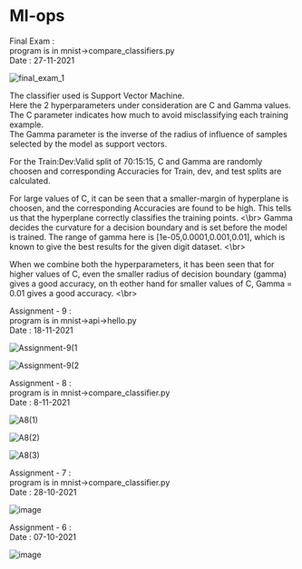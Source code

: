 # Ml-ops

Final Exam : </br>
program is in mnist->compare_classifiers.py </br>
Date : 27-11-2021 </br>




![final_exam_1](https://user-images.githubusercontent.com/88537096/143683565-30b842b4-189c-4835-b77c-e38a76212b65.png)

The classifier used is Support Vector Machine. </br>
Here the 2 hyperparameters under consideration are C and Gamma values. </br>
The C parameter indicates how much to avoid misclassifying each training example. </br>
The Gamma parameter is the inverse of the radius of influence of samples selected by the model as support vectors.</br>

For the Train:Dev:Valid split of 70:15:15, C and Gamma are randomly choosen and corresponding Accuracies for Train, dev, and test splits are calculated. </br>

For large values of C, it can be seen that a smaller-margin of hyperplane is choosen, and the corresponding Accuracies are found to be high. This tells us that the hyperplane correctly classifies the training points. <\br>
Gamma decides the curvature for a decision boundary and is set before the model is trained. The range of gamma here is [1e-05,0.0001,0.001,0.01], which is known to give the best results for the given digit dataset. <\br>

When we combine both the hyperparameters, it has been seen that for higher values of C, even the smaller radius of decision boundary (gamma) gives a good accuracy, on th eother hand for smaller values of C, Gamma = 0.01 gives a good accuracy. <\br>














Assignment - 9 : </br>
program is in mnist->api->hello.py </br>
Date : 18-11-2021 </br>



![Assignment-9(1](https://user-images.githubusercontent.com/88537096/142363169-f63787bc-5f5c-4991-be5c-3512e3141f40.png)

![Assignment-9(2](https://user-images.githubusercontent.com/88537096/142363187-edd5ec2c-dd1f-4eb5-b609-96af2ff9f3b0.png)


Assignment - 8 : </br>
program is in mnist->compare_classifier.py </br>
Date : 8-11-2021 </br>

![A8(1)](https://user-images.githubusercontent.com/88537096/140733692-aa097bc5-9686-4c4a-93f9-2f4b2075180d.jpg) </br>


![A8(2)](https://user-images.githubusercontent.com/88537096/140733727-95e8a253-e715-4588-bd40-5ac628b5d8eb.jpg) </br>


![A8(3)](https://user-images.githubusercontent.com/88537096/140733737-45c08fa5-a6d6-49f9-adff-21246fb2b1e6.jpg) </br>


Assignment - 7 : </br>
program is in mnist->compare_classifier.py </br>
Date : 28-10-2021 </br>

![image](https://user-images.githubusercontent.com/88537096/139225648-eabf1560-1ab0-437f-ba24-09db49dd4a0f.png)


Assignment - 6 : </br> 
Date : 07-10-2021</br>

![image](https://user-images.githubusercontent.com/88537096/136397537-ae2d4f47-9c41-4c9a-a03a-c9073243d37c.png)




